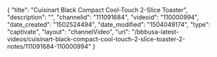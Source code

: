 {
    "title": "Cuisinart Black Compact Cool-Touch 2-Slice Toaster",
    "description": "",
    "channelid": "111091684",
    "videoid": "110000994",
    "date_created": "1502524494",
    "date_modified": "1504049174",
    "type": "captivate",
    "layout": "channelVideo",
    "url": "\/bbbusa-latest-videos\/cuisinart-black-compact-cool-touch-2-slice-toaster-2-notes\/111091684-110000994"
}